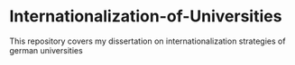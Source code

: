 # Internationalization-of-Universities
This repository covers my dissertation on internationalization strategies of german universities
